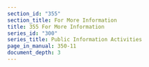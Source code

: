 ```yaml
---
section_id: "355"
section_title: For More Information
title: 355 For More Information
series_id: "300"
series_title: Public Information Activities
page_in_manual: 350-11
document_depth: 3
---
```

